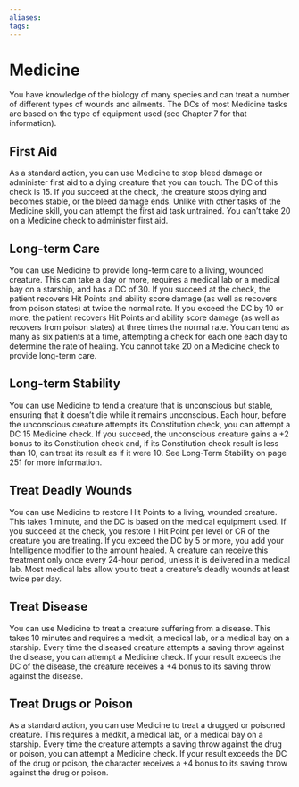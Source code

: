 ```yaml
---
aliases: 
tags: 
---
```


# Medicine

You have knowledge of the biology of many species and can treat a number of different types of wounds and ailments. The DCs of most Medicine tasks are based on the type of equipment used (see Chapter 7 for that information).

## First Aid

As a standard action, you can use Medicine to stop bleed damage or administer first aid to a dying creature that you can touch. The DC of this check is 15. If you succeed at the check, the creature stops dying and becomes stable, or the bleed damage ends. Unlike with other tasks of the Medicine skill, you can attempt the first aid task untrained. You can’t take 20 on a Medicine check to administer first aid.

## Long-term Care

You can use Medicine to provide long-term care to a living, wounded creature. This can take a day or more, requires a medical lab or a medical bay on a starship, and has a DC of 30. If you succeed at the check, the patient recovers Hit Points and ability score damage (as well as recovers from poison states) at twice the normal rate. If you exceed the DC by 10 or more, the patient recovers Hit Points and ability score damage (as well as recovers from poison states) at three times the normal rate. You can tend as many as six patients at a time, attempting a check for each one each day to determine the rate of healing. You cannot take 20 on a Medicine check to provide long-term care.

## Long-term Stability

You can use Medicine to tend a creature that is unconscious but stable, ensuring that it doesn’t die while it remains unconscious. Each hour, before the unconscious creature attempts its Constitution check, you can attempt a DC 15 Medicine check. If you succeed, the unconscious creature gains a +2 bonus to its Constitution check and, if its Constitution check result is less than 10, can treat its result as if it were 10. See Long-Term Stability on page 251 for more information.

## Treat Deadly Wounds

You can use Medicine to restore Hit Points to a living, wounded creature. This takes 1 minute, and the DC is based on the medical equipment used. If you succeed at the check, you restore 1 Hit Point per level or CR of the creature you are treating. If you exceed the DC by 5 or more, you add your Intelligence modifier to the amount healed. A creature can receive this treatment only once every 24-hour period, unless it is delivered in a medical lab. Most medical labs allow you to treat a creature’s deadly wounds at least twice per day.

## Treat Disease

You can use Medicine to treat a creature suffering from a disease. This takes 10 minutes and requires a medkit, a medical lab, or a medical bay on a starship. Every time the diseased creature attempts a saving throw against the disease, you can attempt a Medicine check. If your result exceeds the DC of the disease, the creature receives a +4 bonus to its saving throw against the disease.

## Treat Drugs or Poison

As a standard action, you can use Medicine to treat a drugged or poisoned creature. This requires a medkit, a medical lab, or a medical bay on a starship. Every time the creature attempts a saving throw against the drug or poison, you can attempt a Medicine check. If your result exceeds the DC of the drug or poison, the character receives a +4 bonus to its saving throw against the drug or poison.
